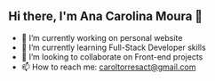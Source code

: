 ## Hi there, I'm Ana Carolina Moura 👋
- 🔭 I’m currently working on personal website
- 🌱 I’m currently learning Full-Stack Developer skills 
- 👯 I’m looking to collaborate on Front-end projects
- 📫 How to reach me: caroltorresact@gmail.com
